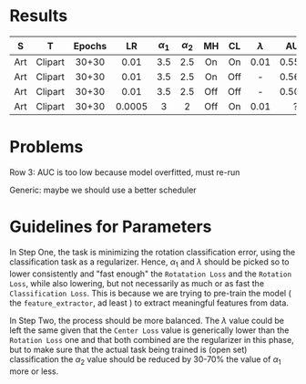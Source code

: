 # Results

|   S   |    T    | Epochs |   LR   | $\alpha_1$ | $\alpha_2$ |  MH   |  CL   | $\lambda$ |  AUC   |  HOS  | HOS*  |
| :---: | :-----: | :----: | :----: | :--------: | :--------: | :---: | :---: | :-------: | :----: | :---: | :---: |
|  Art  | Clipart | 30+30  |  0.01  |    3.5     |    2.5     |  On   |  On   |   0.01    | 0.5556 | 69.79 | 73.84 |
|  Art  | Clipart | 30+30  |  0.01  |    3.5     |    2.5     |  On   |  Off  |     -     | 0.5659 | 55.66 | 61.01 |
|  Art  | Clipart | 30+30  |  0.01  |    3.5     |    2.5     |  Off  |  Off  |     -     | 0.5038 | 32.54 | 49.67 |
|  Art  | Clipart | 30+30  | 0.0005 |     3      |     2      |  Off  |  On   |   0.01    |   ?    |   ?   |   ?   |


# Problems

Row 3: AUC is too low because model overfitted, must re-run

Generic: maybe we should use a better scheduler

# Guidelines for Parameters

In Step One, the task is minimizing the rotation classification error, using the classification task as a regularizer. Hence, $\alpha_1$ and $\lambda$ should be picked so to lower consistently and "fast enough" the `Rotatation Loss` and the `Rotation Loss`, while also lowering, but not necessarily as much or as fast the `Classification Loss`. This is because we are trying to pre-train the model ( the `feature_extractor`, ad least ) to extract meaningful features from data.

In Step Two, the process should be more balanced. The $\lambda$ value could be left the same given that the `Center Loss` value is generically lower than the `Rotation Loss` one and that both combined are the regularizer in this phase, but to make sure that the actual task being trained is (open set) classification the $\alpha_2$ value should be reduced by 30-70% the value of $\alpha_1$ more or less.